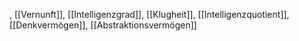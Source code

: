, [[Vernunft]], [[Intelligenzgrad]], [[Klugheit]], [[Intelligenzquotient]], [[Denkvermögen]], [[Abstraktionsvermögen]]